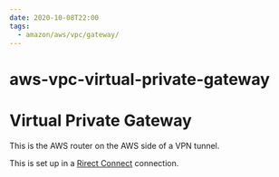 ```yaml
---
date: 2020-10-08T22:00
tags:
  - amazon/aws/vpc/gateway/
---
```


# aws-vpc-virtual-private-gateway

# Virtual Private Gateway

This is the AWS router on the AWS side of a VPN tunnel.

This is set up in a [Rirect Connect](aws-vpc-direct-connect) connection.